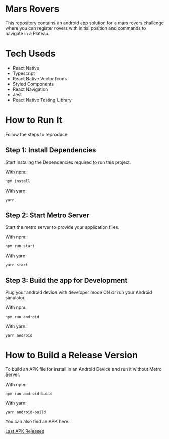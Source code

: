 # Mars Rovers

This repository contains an android app solution for a mars rovers challenge where you can register rovers with initial position and commands to navigate in a Plateau.

# Tech Useds

- React Native
- Typescript
- React Native Vector Icons
- Styled Components
- React Navigation
- Jest
- React Native Testing Library

# How to Run It

Follow the steps to reproduce

## Step 1: Install Dependencies

Start instaling the Dependencies required to run this project.

With npm:

```
npm install
```

With yarn:

```
yarn
```

## Step 2: Start Metro Server

Start the metro server to provide your application files.

With npm:

```
npm run start
```

With yarn:

```
yarn start
```

## Step 3: Build the app for Development

Plug your android device with developer mode ON or run your Android simulator.

With npm:

```
npm run android
```

With yarn:

```
yarn android
```

# How to Build a Release Version

To build an APK file for install in an Android Device and run it without Metro Server.

With npm:

```
npm run android-build
```

With yarn:

```
yarn android-build
```

You can also find an APK here:

[Last APK Released](https://github.com/pahferreira/mars-rovers/releases/tag/1.0.0)
